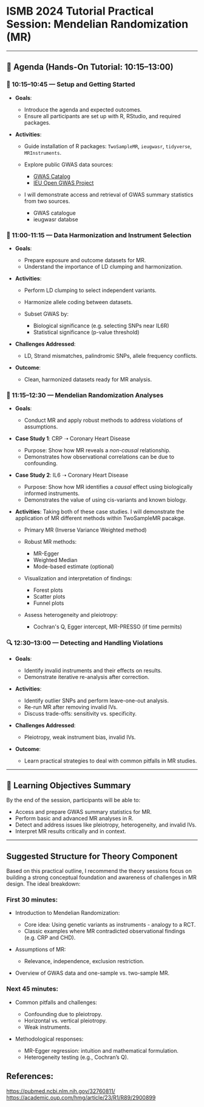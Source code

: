 # ISMB 2024 Tutorial Practical Session: Mendelian Randomization (MR)

---

## 📅 Agenda (Hands-On Tutorial: 10:15–13:00)

### 🔧 10:15–10:45 — Setup and Getting Started

* **Goals**:

  * Introduce the agenda and expected outcomes.
  * Ensure all participants are set up with R, RStudio, and required packages.
* **Activities**:

  * Guide installation of R packages: `TwoSampleMR`, `ieugwasr`, `tidyverse`, `MRInstruments`.
  * Explore public GWAS data sources:

    * [GWAS Catalog](https://www.ebi.ac.uk/gwas/)
    * [IEU Open GWAS Project](https://gwas.mrcieu.ac.uk/)
  * I will demonstrate access and retrieval of GWAS summary statistics from two sources.
    * GWAS catalogue 
    * ieugwasr databse


### 🧹 11:00-11:15 — Data Harmonization and Instrument Selection

* **Goals**:

  * Prepare exposure and outcome datasets for MR.
  * Understand the importance of LD clumping and harmonization.
* **Activities**:

  * Perform LD clumping to select independent variants.
  * Harmonize allele coding between datasets.
  * Subset GWAS by:

    * Biological significance (e.g. selecting SNPs near IL6R)
    * Statistical significance (p-value threshold)
* **Challenges Addressed**:

  * LD, Strand mismatches, palindromic SNPs, allele frequency conflicts.
* **Outcome**:

  * Clean, harmonized datasets ready for MR analysis.

### 🧪 11:15–12:30 — Mendelian Randomization Analyses

* **Goals**:

  * Conduct MR and apply robust methods to address violations of assumptions.
* **Case Study 1**: CRP ➝ Coronary Heart Disease

  * Purpose: Show how MR reveals a *non-causal* relationship.
  * Demonstrates how observational correlations can be due to confounding.
* **Case Study 2**: IL6 ➝ Coronary Heart Disease

  * Purpose: Show how MR identifies a *causal* effect using biologically informed instruments.
  * Demonstrates the value of using cis-variants and known biology.
* **Activities**:
Taking both of these case studies. I will demonstrate the application of MR different methods within TwoSampleMR pacakge. 
  * Primary MR (Inverse Variance Weighted method)
  * Robust MR methods:

    * MR-Egger
    * Weighted Median
    * Mode-based estimate (optional)
  * Visualization and interpretation of findings:

    * Forest plots
    * Scatter plots
    * Funnel plots
  * Assess heterogeneity and pleiotropy:

    * Cochran's Q, Egger intercept, MR-PRESSO (if time permits)

### 🔍 12:30–13:00 — Detecting and Handling Violations

* **Goals**:

  * Identify invalid instruments and their effects on results.
  * Demonstrate iterative re-analysis after correction.
* **Activities**:

  * Identify outlier SNPs and perform leave-one-out analysis.
  * Re-run MR after removing invalid IVs.
  * Discuss trade-offs: sensitivity vs. specificity.
* **Challenges Addressed**:

  * Pleiotropy, weak instrument bias, invalid IVs.
* **Outcome**:

  * Learn practical strategies to deal with common pitfalls in MR studies.

---

## 🧠 Learning Objectives Summary

By the end of the session, participants will be able to:

* Access and prepare GWAS summary statistics for MR.
* Perform basic and advanced MR analyses in R.
* Detect and address issues like pleiotropy, heterogeneity, and invalid IVs.
* Interpret MR results critically and in context.

---


## Suggested Structure for Theory Component

Based on this practical outline, I recommend the theory sessions focus on building a strong conceptual foundation and awareness of challenges in MR design. The ideal breakdown:

###  First 30 minutes:

* Introduction to Mendelian Randomization:

  * Core idea: Using genetic variants as instruments - analogy to a RCT. 
  * Classic examples where MR contradicted observational findings (e.g. CRP and CHD).
* Assumptions of MR:
  * Relevance, independence, exclusion restriction.
* Overview of GWAS data and one-sample vs. two-sample MR.

###  Next 45 minutes:

* Common pitfalls and challenges:

  * Confounding due to pleiotropy.
  * Horizontal vs. vertical pleiotropy.
  * Weak instruments.
* Methodological responses:

  * MR-Egger regression: intuition and mathematical formulation.
  * Heterogeneity testing (e.g., Cochran’s Q).
  

## References:
https://pubmed.ncbi.nlm.nih.gov/32760811/
https://academic.oup.com/hmg/article/23/R1/R89/2900899




